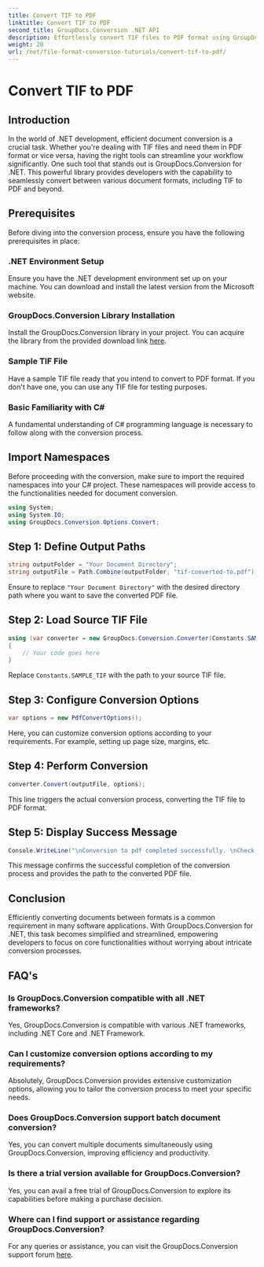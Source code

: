 ```yaml
---
title: Convert TIF to PDF
linktitle: Convert TIF to PDF
second_title: GroupDocs.Conversion .NET API
description: Effortlessly convert TIF files to PDF format using GroupDocs.Conversion for .NET. Streamline your document conversion process.
weight: 20
url: /net/file-format-conversion-tutorials/convert-tif-to-pdf/
---
```


# Convert TIF to PDF

## Introduction
In the world of .NET development, efficient document conversion is a crucial task. Whether you're dealing with TIF files and need them in PDF format or vice versa, having the right tools can streamline your workflow significantly. One such tool that stands out is GroupDocs.Conversion for .NET. This powerful library provides developers with the capability to seamlessly convert between various document formats, including TIF to PDF and beyond.
## Prerequisites
Before diving into the conversion process, ensure you have the following prerequisites in place:
### .NET Environment Setup
Ensure you have the .NET development environment set up on your machine. You can download and install the latest version from the Microsoft website.
### GroupDocs.Conversion Library Installation
Install the GroupDocs.Conversion library in your project. You can acquire the library from the provided download link [here](https://releases.groupdocs.com/conversion/net/).
### Sample TIF File
Have a sample TIF file ready that you intend to convert to PDF format. If you don't have one, you can use any TIF file for testing purposes.
### Basic Familiarity with C#
A fundamental understanding of C# programming language is necessary to follow along with the conversion process.

## Import Namespaces
Before proceeding with the conversion, make sure to import the required namespaces into your C# project. These namespaces will provide access to the functionalities needed for document conversion.
```csharp
using System;
using System.IO;
using GroupDocs.Conversion.Options.Convert;
```

## Step 1: Define Output Paths
```csharp
string outputFolder = "Your Document Directory";
string outputFile = Path.Combine(outputFolder, "tif-converted-to.pdf");
```
Ensure to replace `"Your Document Directory"` with the desired directory path where you want to save the converted PDF file.
## Step 2: Load Source TIF File
```csharp
using (var converter = new GroupDocs.Conversion.Converter(Constants.SAMPLE_TIF))
{
    // Your code goes here
}
```
Replace `Constants.SAMPLE_TIF` with the path to your source TIF file.
## Step 3: Configure Conversion Options
```csharp
var options = new PdfConvertOptions();
```
Here, you can customize conversion options according to your requirements. For example, setting up page size, margins, etc.
## Step 4: Perform Conversion
```csharp
converter.Convert(outputFile, options);
```
This line triggers the actual conversion process, converting the TIF file to PDF format.
## Step 5: Display Success Message
```csharp
Console.WriteLine("\nConversion to pdf completed successfully. \nCheck output in {0}", outputFolder);
```
This message confirms the successful completion of the conversion process and provides the path to the converted PDF file.

## Conclusion
Efficiently converting documents between formats is a common requirement in many software applications. With GroupDocs.Conversion for .NET, this task becomes simplified and streamlined, empowering developers to focus on core functionalities without worrying about intricate conversion processes.
## FAQ's
### Is GroupDocs.Conversion compatible with all .NET frameworks?
Yes, GroupDocs.Conversion is compatible with various .NET frameworks, including .NET Core and .NET Framework.
### Can I customize conversion options according to my requirements?
Absolutely, GroupDocs.Conversion provides extensive customization options, allowing you to tailor the conversion process to meet your specific needs.
### Does GroupDocs.Conversion support batch document conversion?
Yes, you can convert multiple documents simultaneously using GroupDocs.Conversion, improving efficiency and productivity.
### Is there a trial version available for GroupDocs.Conversion?
Yes, you can avail a free trial of GroupDocs.Conversion to explore its capabilities before making a purchase decision.
### Where can I find support or assistance regarding GroupDocs.Conversion?
For any queries or assistance, you can visit the GroupDocs.Conversion support forum [here](https://forum.groupdocs.com/c/conversion/11).
